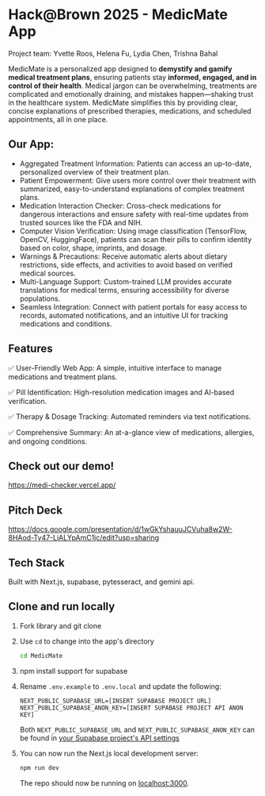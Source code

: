 # Hack@Brown 2025 - MedicMate App

Project team: Yvette Roos, Helena Fu, Lydia Chen, Trishna Bahal

MedicMate is a personalized app designed to **demystify and gamify medical treatment plans**, ensuring patients stay **informed, engaged, and in control of their health**. Medical jargon can be overwhelming, treatments are complicated and emotionally draining, and mistakes happen—shaking trust in the healthcare system. MedicMate simplifies this by providing clear, concise explanations of prescribed therapies, medications, and scheduled appointments, all in one place.

## Our App:
- Aggregated Treatment Information: Patients can access an up-to-date, personalized overview of their treatment plan.
- Patient Empowerment: Give users more control over their treatment with summarized, easy-to-understand explanations of complex treatment plans.
- Medication Interaction Checker: Cross-check medications for dangerous interactions and ensure safety with real-time updates from trusted sources like the FDA and NIH.
- Computer Vision Verification: Using image classification (TensorFlow, OpenCV, HuggingFace), patients can scan their pills to confirm identity based on color, shape, imprints, and dosage.
- Warnings & Precautions: Receive automatic alerts about dietary restrictions, side effects, and activities to avoid based on verified medical sources.
- Multi-Language Support: Custom-trained LLM provides accurate translations for medical terms, ensuring accessibility for diverse populations.
- Seamless Integration: Connect with patient portals for easy access to records, automated notifications, and an intuitive UI for tracking medications and conditions.

## Features
✅ User-Friendly Web App: A simple, intuitive interface to manage medications and treatment plans.

✅ Pill Identification: High-resolution medication images and AI-based verification.

✅ Therapy & Dosage Tracking: Automated reminders via text notifications.

✅ Comprehensive Summary: An at-a-glance view of medications, allergies, and ongoing conditions.

## Check out our demo!
https://medi-checker.vercel.app/

## Pitch Deck
https://docs.google.com/presentation/d/1wGkYshauuJCVuha8w2W-8HAod-Ty47-LiALYpAmC1jc/edit?usp=sharing

## Tech Stack
Built with Next.js, supabase, pytesseract, and gemini api.



## Clone and run locally

1. Fork library and git clone

2. Use `cd` to change into the app's directory

   ```bash
   cd MedicMate
   ```
3. npm install support for supabase

4. Rename `.env.example` to `.env.local` and update the following:

   ```
   NEXT_PUBLIC_SUPABASE_URL=[INSERT SUPABASE PROJECT URL]
   NEXT_PUBLIC_SUPABASE_ANON_KEY=[INSERT SUPABASE PROJECT API ANON KEY]
   ```

   Both `NEXT_PUBLIC_SUPABASE_URL` and `NEXT_PUBLIC_SUPABASE_ANON_KEY` can be found in [your Supabase project's API settings](https://app.supabase.com/project/_/settings/api)

5. You can now run the Next.js local development server:

   ```bash
   npm run dev
   ```

   The repo should now be running on [localhost:3000](http://localhost:3000/).
